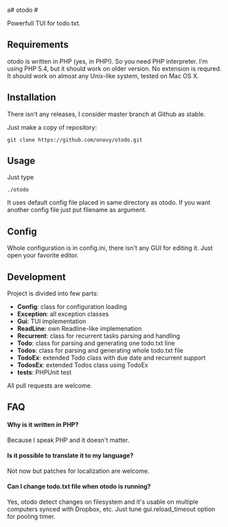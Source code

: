 a# otodo #

Powerfull TUI for todo.txt.

## Requirements ##
otodo is written in PHP (yes, in PHP!). So you need PHP interpreter. I'm using PHP 5.4, but it should work on older version. No extension is requred. It should work on almost any Unix-like system, tested on Mac OS X.

## Installation ##
There isn't any releases, I consider master branch at Github as stable.

Just make a copy of repository:
```
git clone https://github.com/onovy/otodo.git
```

## Usage ##
Just type
```
./otodo
```

It uses default config file placed in same directory as otodo. If you want another config file just put filename as argument.

## Config ##
Whole configuration is in config.ini, there isn't any GUI for editing it. Just open your favorite editor.

## Development ##
Project is divided into few parts:
* **Config**: class for configuration loading
* **Exception**: all exception classes
* **Gui**: TUI implementation
* **ReadLine**: own Readline-like implemenation
* **Recurrent**: class for recurrent tasks parsing and handling
* **Todo**: class for parsing and generating one todo.txt line
* **Todos**: class for parsing and generating whole todo.txt file
* **TodoEx**: extended Todo class with due date and recurrent support
* **TodosEx**: extended Todos class using TodoEx
* **tests**: PHPUnit test

All pull requests are welcome.

## FAQ ##
#### Why is it written in PHP? ####
Because I speak PHP and it doesn't matter.

#### Is it possible to translate it to my language? ####
Not now but patches for localization are welcome.

#### Can I change todo.txt file when otodo is running? ####
Yes, otodo detect changes on filesystem and it's usable on multiple computers synced with Dropbox, etc. Just tune gui.reload_timeout option for pooling timer.
